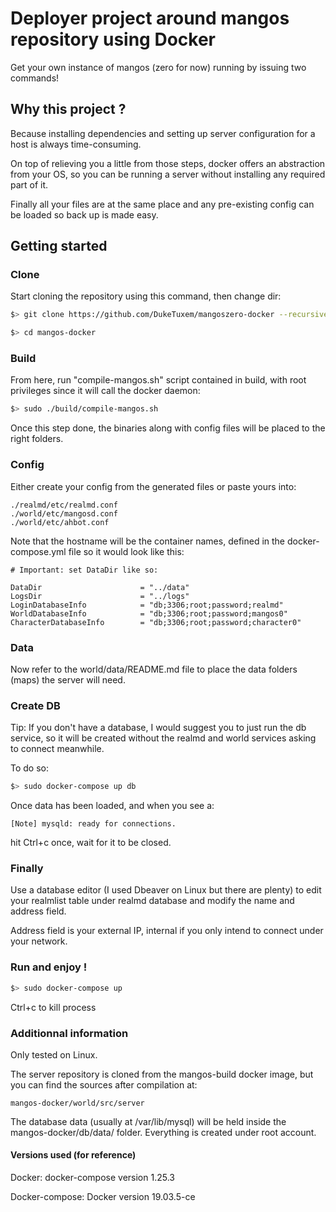 # Deployer project around mangos repository using Docker

Get your own instance of mangos (zero for now) running by issuing two commands!

## Why this project ?

Because installing dependencies and setting up server configuration for a host is always time-consuming.

On top of relieving you a little from those steps, docker offers an abstraction from your OS, so you can be running a server without installing any required part of it.

Finally all your files are at the same place and any pre-existing config can be loaded so back up is made easy.

## Getting started

### Clone

Start cloning the repository using this command, then change dir:
```sh
$> git clone https://github.com/DukeTuxem/mangoszero-docker --recursive --shallow-submodules

$> cd mangos-docker
```

### Build

From here, run "compile-mangos.sh" script contained in build, with root privileges since it will call the docker daemon:

```sh
$> sudo ./build/compile-mangos.sh
```
Once this step done, the binaries along with config files will be placed to the right folders.

### Config

Either create your config from the generated files or paste yours into:

```
./realmd/etc/realmd.conf
./world/etc/mangosd.conf
./world/etc/ahbot.conf

```
Note that the hostname will be the container names, defined in the docker-compose.yml file so it would look like this:
```
# Important: set DataDir like so:

DataDir                      = "../data"
LogsDir                      = "../logs"
LoginDatabaseInfo            = "db;3306;root;password;realmd"
WorldDatabaseInfo            = "db;3306;root;password;mangos0"
CharacterDatabaseInfo        = "db;3306;root;password;character0"
```

### Data

Now refer to the world/data/README.md file to place the data folders (maps) the server will need.

### Create DB

Tip: If you don't have a database, I would suggest you to just run the db service, so it will be created without the realmd and world services asking to connect meanwhile.

To do so:

```sh
$> sudo docker-compose up db
```
Once data has been loaded, and when you see a:
```
[Note] mysqld: ready for connections.
```
hit Ctrl+c once, wait for it to be closed.

### Finally

Use a database editor (I used Dbeaver on Linux but there are plenty) to edit your realmlist table under realmd database and modify the name and address field.

Address field is your external IP, internal if you only intend to connect under your network.

### Run and enjoy !

```sh
$> sudo docker-compose up
```
Ctrl+c to kill process

### Additionnal information

Only tested on Linux.

The server repository is cloned from the mangos-build docker image, but you can find the sources after compilation at:
```
mangos-docker/world/src/server
```

The database data (usually at /var/lib/mysql) will be held inside the mangos-docker/db/data/ folder. Everything is created under root account.

#### Versions used (for reference)

Docker: docker-compose version 1.25.3

Docker-compose: Docker version 19.03.5-ce
